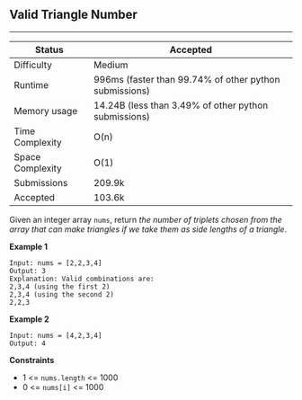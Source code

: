 ## Valid Triangle Number
---------
| Status | Accepted |
| --- | --- |
| Difficulty | Medium |
| Runtime | 996ms (faster than 99.74% of other python submissions) |
| Memory usage | 14.24B (less than 3.49% of other python submissions) |
| Time Complexity | O(n) |
| Space Complexity | O(1) |
| Submissions | 209.9k |
| Accepted | 103.6k |

Given an integer array `nums`, return *the number of triplets chosen from the array that can make triangles if we take them as side lengths of a triangle*.


**Example 1**
```
Input: nums = [2,2,3,4]
Output: 3
Explanation: Valid combinations are: 
2,3,4 (using the first 2)
2,3,4 (using the second 2)
2,2,3
```

**Example 2**
```
Input: nums = [4,2,3,4]
Output: 4
```

**Constraints**
- 1 <= `nums.length` <= 1000
- 0 <= `nums[i]` <= 1000
